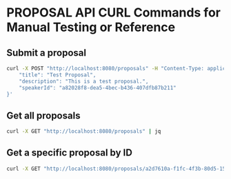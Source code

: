 # PROPOSAL API CURL Commands for Manual Testing or Reference

## Submit a proposal

```bash
curl -X POST "http://localhost:8080/proposals" -H "Content-Type: application/json" -d '{
    "title": "Test Proposal",
    "description": "This is a test proposal.",
    "speakerId": "a82028f8-dea5-4bec-b436-407dfb87b211"
}'
```

## Get all proposals

```bash
curl -X GET "http://localhost:8080/proposals" | jq
```

## Get a specific proposal by ID

```bash
curl -X GET "http://localhost:8080/proposals/a2d7610a-f1fc-4f3b-80d5-15b242a62b47" | jq
```